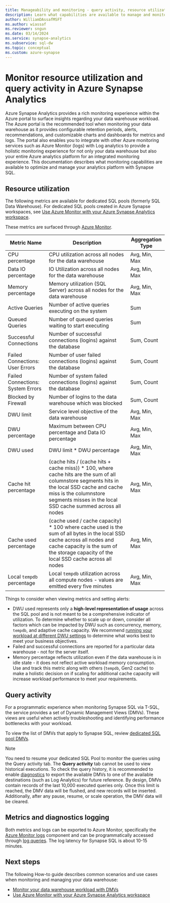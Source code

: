 ```yaml
---
title: Manageability and monitoring - query activity, resource utilization
description: Learn what capabilities are available to manage and monitor Azure Synapse Analytics. Use the Azure portal and Dynamic Management Views (DMVs) to understand query activity and resource utilization of your data warehouse.
author: WilliamDAssafMSFT
ms.author: wiassaf
ms.reviewer: sngun
ms.date: 03/14/2024
ms.service: synapse-analytics
ms.subservice: sql-dw
ms.topic: conceptual
ms.custom: azure-synapse
---
```


# Monitor resource utilization and query activity in Azure Synapse Analytics

Azure Synapse Analytics provides a rich monitoring experience within the Azure portal to surface insights regarding your data warehouse workload. The Azure portal is the recommended tool when monitoring your data warehouse as it provides configurable retention periods, alerts, recommendations, and customizable charts and dashboards for metrics and logs. The portal also enables you to integrate with other Azure monitoring services such as Azure Monitor (logs) with Log analytics to provide a holistic monitoring experience for not only your data warehouse but also your entire Azure analytics platform for an integrated monitoring experience. This documentation describes what monitoring capabilities are available to optimize and manage your analytics platform with Synapse SQL.

## Resource utilization

The following metrics are available for dedicated SQL pools (formerly SQL Data Warehouse). For dedicated SQL pools created in Azure Synapse workspaces, see [Use Azure Monitor with your Azure Synapse Analytics workspace](../monitoring/how-to-monitor-using-azure-monitor.md).

These metrics are surfaced through [Azure Monitor](../../azure-monitor/data-platform.md?bc=%2fazure%2fsynapse-analytics%2fsql-data-warehouse%2fbreadcrumb%2ftoc.json&toc=%2fazure%2fsynapse-analytics%2fsql-data-warehouse%2ftoc.json#metrics).

| Metric Name | Description | Aggregation Type |
| --- | --- | --- |
| CPU percentage | CPU utilization across all nodes for the data warehouse | Avg, Min, Max |
| Data IO percentage | IO Utilization across all nodes for the data warehouse | Avg, Min, Max |
| Memory percentage | Memory utilization (SQL Server) across all nodes for the data warehouse | Avg, Min, Max |
| Active Queries | Number of active queries executing on the system | Sum |
| Queued Queries | Number of queued queries waiting to start executing | Sum |
| Successful Connections | Number of successful connections (logins) against the database | Sum, Count |
| Failed Connections: User Errors | Number of user failed connections (logins) against the database | Sum, Count |
| Failed Connections: System Errors | Number of system failed connections (logins) against the database | Sum, Count |
| Blocked by Firewall | Number of logins to the data warehouse which was blocked | Sum, Count |
| DWU limit | Service level objective of the data warehouse | Avg, Min, Max |
| DWU percentage | Maximum between CPU percentage and Data IO percentage | Avg, Min, Max |
| DWU used | DWU limit * DWU percentage | Avg, Min, Max |
| Cache hit percentage | (cache hits / (cache hits + cache miss)) * 100, where cache hits are the sum of all columnstore segments hits in the local SSD cache and cache miss is the columnstore segments misses in the local SSD cache summed across all nodes | Avg, Min, Max |
| Cache used percentage | (cache used / cache capacity) * 100 where cache used is the sum of all bytes in the local SSD cache across all nodes and cache capacity is the sum of the storage capacity of the local SSD cache across all nodes | Avg, Min, Max |
| Local `tempdb` percentage | Local `tempdb` utilization across all compute nodes - values are emitted every five minutes | Avg, Min, Max |

Things to consider when viewing metrics and setting alerts:

- DWU used represents only a **high-level representation of usage** across the SQL pool and is not meant to be a comprehensive indicator of utilization. To determine whether to scale up or down, consider all factors which can be impacted by DWU such as concurrency, memory, `tempdb`, and adaptive cache capacity. We recommend [running your workload at different DWU settings](sql-data-warehouse-manage-compute-overview.md#finding-the-right-size-of-data-warehouse-units) to determine what works best to meet your business objectives.
- Failed and successful connections are reported for a particular data warehouse - not for the server itself.
- Memory percentage reflects utilization even if the data warehouse is in idle state - it does not reflect active workload memory consumption. Use and track this metric along with others (`tempdb`, Gen2 cache) to make a holistic decision on if scaling for additional cache capacity will increase workload performance to meet your requirements.

## Query activity

For a programmatic experience when monitoring Synapse SQL via T-SQL, the service provides a set of Dynamic Management Views (DMVs). These views are useful when actively troubleshooting and identifying performance bottlenecks with your workload.

To view the list of DMVs that apply to Synapse SQL, review [dedicated SQL pool DMVs](../sql/reference-tsql-system-views.md#dedicated-sql-pool-dynamic-management-views-dmvs).

> [!NOTE]
> You need to resume your dedicated SQL Pool to monitor the queries using the Query activity tab.
> The **Query activity** tab cannot be used to view historical executions. To check the query history, it is recommended to enable [diagnostics](sql-data-warehouse-monitor-workload-portal.md) to export the available DMVs to one of the available destinations (such as Log Analytics) for future reference. By design, DMVs contain records of the last 10,000 executed queries only. Once this limit is reached, the DMV data will be flushed, and new records will be inserted. Additionally, after any pause, resume, or scale operation, the DMV data will be cleared.

## Metrics and diagnostics logging

Both metrics and logs can be exported to Azure Monitor, specifically the [Azure Monitor logs](../../azure-monitor/logs/log-query-overview.md?toc=/azure/synapse-analytics/sql-data-warehouse/toc.json&bc=/azure/synapse-analytics/sql-data-warehouse/breadcrumb/toc.json) component and can be programmatically accessed through [log queries](../../azure-monitor/logs/log-analytics-tutorial.md?bc=%2fazure%2fsynapse-analytics%2fsql-data-warehouse%2fbreadcrumb%2ftoc.json&toc=%2fazure%2fsynapse-analytics%2fsql-data-warehouse%2ftoc.json). The log latency for Synapse SQL is about 10-15 minutes.

## Next steps

The following How-to guide describes common scenarios and use cases when monitoring and managing your data warehouse:

- [Monitor your data warehouse workload with DMVs](sql-data-warehouse-manage-monitor.md)
- [Use Azure Monitor with your Azure Synapse Analytics workspace](../monitoring/how-to-monitor-using-azure-monitor.md)
